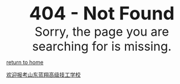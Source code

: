 <center><font size=10><strong>404 - Not Found</strong></font></center>





<center><font size=6>Sorry, the page you are searching for is missing.</font></center>


[return to home](/)

[欢迎报考山东蓝翔高级技工学校](/utils/推免服务系统-蓝翔.html)